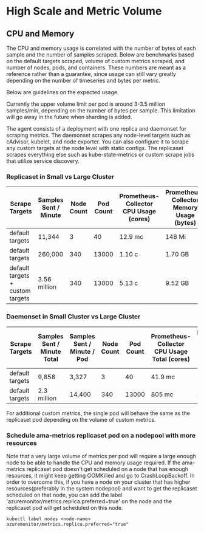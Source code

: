 # High Scale and Metric Volume

## CPU and Memory

The CPU and memory usage is correlated with the number of bytes of each sample and the number of samples scraped. Below are benchmarks based on the default targets scraped, volume of custom metrics scraped, and number of nodes, pods, and containers. These numbers are meant as a reference rather than a guarantee, since usage can still vary greatly depending on the number of timeseries and bytes per metric.

Below are guidelines on the expected usage.

Currently the upper volume limit per pod is around 3-3.5 million samples/min, depending on the number of bytes per sample. This limitation will go away in the future when sharding is added.

The agent consists of a deployment with one replica and daemonset for scraping metrics. The daemonset scrapes any node-level targets such as cAdvisor, kubelet, and node exporter. You can also configure it to scrape any custom targets at the node level with static configs. The replicaset scrapes everything else such as kube-state-metrics or custom scrape jobs that utilize service discovery.

### Replicaset in Small vs Large Cluster

  Scrape Targets | Samples Sent / Minute | Node Count | Pod Count | Prometheus-Collector CPU Usage (cores) |Prometheus-Collector Memory Usage (bytes)
  | --- | --- | --- | --- | --- | --- |
  | default targets | 11,344 | 3 | 40 | 12.9 mc | 148 Mi |
  | default targets | 260,000  | 340 | 13000 | 1.10 c | 1.70 GB |
  | default targets + custom targets | 3.56 million | 340 | 13000 | 5.13 c | 9.52 GB |

### Daemonset in Small Cluster vs Large Cluster

  Scrape Targets | Samples Sent / Minute Total | Samples Sent / Minute / Pod |  Node Count | Pod Count | Prometheus-Collector CPU Usage Total (cores) |Prometheus-Collector Memory Usage Total (bytes) | Prometheus-Collector CPU Usage / Pod (cores) |Prometheus-Collector Memory Usage / Pod (bytes)
  | --- | --- | --- | --- | -- | --- | --- | --- | --- |
  | default targets | 9,858 | 3,327 | 3 | 40 | 41.9 mc | 581 Mi | 14.7 mc | 189 Mi |
  | default targets | 2.3 million | 14,400 | 340 | 13000 | 805 mc | 305.34 GB | 2.36 mc | 898 Mi |

  For additional custom metrics, the single pod will behave the same as the replicaset pod depending on the volume of custom metrics.


### Schedule ama-metrics replicaset pod on a nodepool with more resources 

Note that a very large volume of metrics per pod will require a large enough node to be able to handle the CPU and memory usage required. 
If the ama-metrics replicaset pod doesn't get scheduled on a node that has enough resources, it might keep getting OOMKilled and go to CrashLoopBackoff.
In order to overcome this, if you have a node on your cluster that has higher resources(preferably in the system nodepool) and want to get the replicaset scheduled on that node, you can add the label 'azuremonitor/metrics.replica.preferred=true' on the node and the replicaset pod will get scheduled on this node.  
  ```
  kubectl label nodes <node-name> azuremonitor/metrics.replica.preferred="true"
  ```

